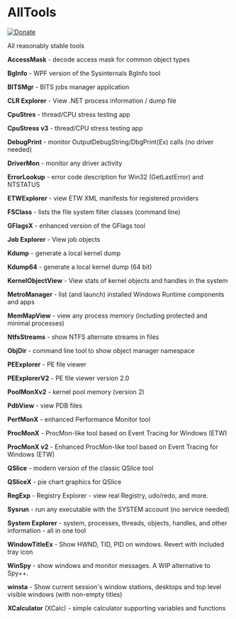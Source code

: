 # AllTools

[![Donate](https://img.shields.io/badge/Donate-PayPal-green.svg)](https://www.paypal.me/pavelyosifovich)

All reasonably stable tools

**AccessMask** - decode access mask for common object types

**BgInfo** - WPF version of the Sysinternals BgInfo tool

**BITSMgr** - BITS jobs manager application

**CLR Explorer** - View .NET process information / dump file

**CpuStres** - thread/CPU stress testing app

**CpuStress v3** - thread/CPU stress testing app

**DebugPrint** - monitor OutputDebugString/DbgPrint(Ex) calls (no driver needed)

**DriverMon** - monitor any driver activity

**ErrorLookup** - error code description for Win32 (GetLastError) and NTSTATUS

**ETWExplorer** - view ETW XML manifests for registered providers

**FSClass** - lists the file system filter classes (command line)

**GFlagsX** - enhanced version of the GFlags tool

**Job Explorer** - View job objects

**Kdump** - generate a local kernel dump

**Kdump64** - generate a local kernel dump (64 bit)

**KernelObjectView** - View stats of kernel objects and handles in the system

**MetroManager** - list (and launch) installed Windows Runtime components and apps

**MemMapView** - view any process memory (including protected and minimal processes)

**NtfsStreams** - show NTFS alternate streams in files

**ObjDir** - command line tool to show object manager namespace

**PEExplorer** - PE file viewer

**PEExplorerV2** - PE file viewer version 2.0

**PoolMonXv2** - kernel pool memory (version 2)

**PdbView** - view PDB files

**PerfMonX** - enhanced Performance Monitor tool

**ProcMonX** - ProcMon-like tool based on Event Tracing for Windows (ETW)

**ProcMonX v2** - Enhanced ProcMon-like tool based on Event Tracing for Windows (ETW)

**QSlice** - modern version of the classic QSlice tool

**QSliceX** - pie chart graphics for QSlice

**RegExp** - Registry Explorer - view real Registry, udo/redo, and more.

**Sysrun** - run any executable with the SYSTEM account (no service needed)

**System Explorer** - system, processes, threads, objects, handles, and other information - all in one tool

**WindowTitleEx** - Show HWND, TID, PID on windows. Revert with included tray icon

**WinSpy** - show windows and monitor messages. A WIP alternative to Spy++.

**winsta** - Show current session's window stations, desktops and top level visible windows (with non-empty titles)

**XCalculator** (XCalc) - simple calculator supporting variables and functions


